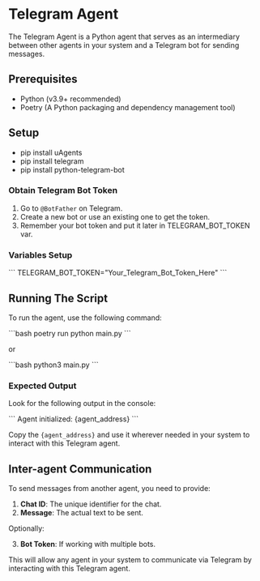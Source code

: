 # Telegram Agent

The Telegram Agent is a Python agent that serves as an intermediary between other agents in your system and a Telegram bot for sending messages.

## Prerequisites

- Python (v3.9+ recommended)
- Poetry (A Python packaging and dependency management tool)

## Setup
- pip install uAgents
- pip install telegram
- pip install python-telegram-bot

### Obtain Telegram Bot Token

1. Go to `@BotFather` on Telegram.
2. Create a new bot or use an existing one to get the token.
3. Remember your bot token and put it later in TELEGRAM_BOT_TOKEN var.
### Variables Setup

\`\`\`
TELEGRAM_BOT_TOKEN="Your_Telegram_Bot_Token_Here"
\`\`\`

## Running The Script

To run the agent, use the following command:

\`\`\`bash
poetry run python main.py
\`\`\`

or

\`\`\`bash
python3 main.py
\`\`\`
### Expected Output

Look for the following output in the console:

\`\`\`
Agent initialized: {agent_address}
\`\`\`

Copy the `{agent_address}` and use it wherever needed in your system to interact with this Telegram agent.

## Inter-agent Communication

To send messages from another agent, you need to provide:

1. **Chat ID**: The unique identifier for the chat.
2. **Message**: The actual text to be sent.

Optionally:

3. **Bot Token**: If working with multiple bots.

This will allow any agent in your system to communicate via Telegram by interacting with this Telegram agent.